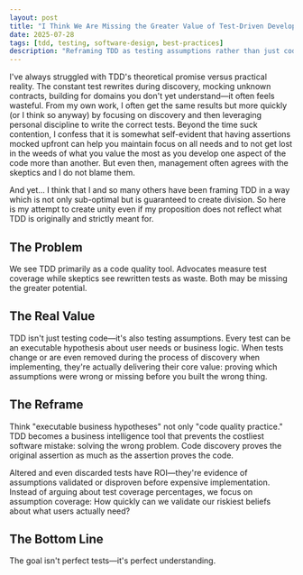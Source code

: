 ```yaml
---
layout: post
title: "I Think We Are Missing the Greater Value of Test-Driven Development"
date: 2025-07-28
tags: [tdd, testing, software-design, best-practices]
description: "Reframing TDD as testing assumptions rather than just code—executable business hypotheses that prevent building the wrong thing."
---
```


I've always struggled with TDD's theoretical promise versus practical reality. The constant test rewrites during discovery, mocking unknown contracts, building for domains you don't yet understand—it often feels wasteful. From my own work, I often get the same results but more quickly (or I think so anyway) by focusing on discovery and then leveraging personal discipline to write the correct tests. Beyond the time suck contention, I confess that it is somewhat self-evident that having assertions mocked upfront can help you maintain focus on all needs and to not get lost in the weeds of what you value the most as you develop one aspect of the code more than another. But even then, management often agrees with the skeptics and I do not blame them.

And yet... I think that I and so many others have been framing TDD in a way which is not only sub-optimal but is guaranteed to create division. So here is my attempt to create unity even if my proposition does not reflect what TDD is originally and strictly meant for.

## The Problem

We see TDD primarily as a code quality tool. Advocates measure test coverage while skeptics see rewritten tests as waste. Both may be missing the greater potential.

## The Real Value

TDD isn't just testing code—it's also testing assumptions. Every test can be an executable hypothesis about user needs or business logic. When tests change or are even removed during the process of discovery when implementing, they're actually delivering their core value: proving which assumptions were wrong or missing before you built the wrong thing.

## The Reframe

Think "executable business hypotheses" not only "code quality practice." TDD becomes a business intelligence tool that prevents the costliest software mistake: solving the wrong problem. Code discovery proves the original assertion as much as the assertion proves the code.

Altered and even discarded tests have ROI—they're evidence of assumptions validated or disproven before expensive implementation. Instead of arguing about test coverage percentages, we focus on assumption coverage: How quickly can we validate our riskiest beliefs about what users actually need?

## The Bottom Line

The goal isn't perfect tests—it's perfect understanding.